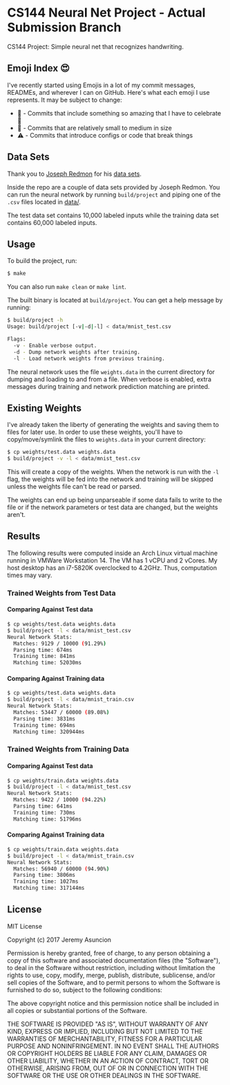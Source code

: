 # CS144 Neural Net Project - Actual Submission Branch

CS144 Project: Simple neural net that recognizes handwriting.

## Emoji Index :heart_eyes:
I've recently started using Emojis in a lot of my commit messages, READMEs, and
wherever I can on GitHub. Here's what each emoji I use represents. It may be
subject to change:

- :tada: - Commits that include something so amazing that I have to celebrate :tada:
- :wrench: - Commits that are relatively small to medium in size
- :warning: - Commits that introduce configs or code that break things

## Data Sets
Thank you to [Joseph Redmon](https://pjreddie.com) for his
[data sets](https://pjreddie.com/projects/mnist-in-csv).

Inside the repo are a couple of data sets provided by Joseph Redmon. You can
run the neural network by running `build/project` and piping one of the `.csv`
files located in
[data/](https://github.com/codemonkey800/cs144-neural-net/tree/master/data).

The test data set contains 10,000 labeled inputs while the training data set
contains 60,000 labeled inputs.

## Usage

To build the project, run:
```sh
$ make
```

You can also run `make clean` or `make lint`.

The built binary is located at `build/project`. You can get a help message by running:
```sh
$ build/project -h
Usage: build/project [-v|-d|-l] < data/mnist_test.csv

Flags:
  -v - Enable verbose output.
  -d - Dump network weights after training.
  -l - Load network weights from previous training.
```

The neural network uses the file `weights.data` in the current directory for
dumping and loading to and from a file. When verbose is enabled, extra messages
during training and network prediction matching are printed.

## Existing Weights

I've already taken the liberty of generating the weights and saving them to
files for later use. In order to use these weights, you'll have to
copy/move/symlink the files to `weights.data` in your current directory:
```sh
$ cp weights/test.data weights.data
$ build/project -v -l < data/mnist_test.csv
```

This will create a copy of the weights. When the network is run with the `-l`
flag, the weights will be fed into the network and training will be skipped
unless the weights file can't be read or parsed.

The weights can end up being unparseable if some data fails to write to the file or if the
network parameters or test data are changed, but the weights aren't.

## Results

The following results were computed inside an Arch Linux virtual machine
running in VMWare Workstation 14. The VM has 1 vCPU and 2 vCores. My host
desktop has an i7-5820K overclocked to 4.2GHz. Thus, computation times may
vary.

### Trained Weights from Test Data

#### Comparing Against Test data

```sh
$ cp weights/test.data weights.data
$ build/project -l < data/mnist_test.csv
Neural Network Stats:
  Matches: 9129 / 10000 (91.29%)
  Parsing time: 674ms
  Training time: 841ms
  Matching time: 52030ms
```

#### Comparing Against Training data

```sh
$ cp weights/test.data weights.data
$ build/project -l < data/mnist_train.csv
Neural Network Stats:
  Matches: 53447 / 60000 (89.08%)
  Parsing time: 3831ms
  Training time: 694ms
  Matching time: 320944ms
```

### Trained Weights from Training Data

#### Comparing Against Test data

```sh
$ cp weights/train.data weights.data
$ build/project -l < data/mnist_test.csv
Neural Network Stats:
  Matches: 9422 / 10000 (94.22%)
  Parsing time: 641ms
  Training time: 730ms
  Matching time: 51796ms
```

#### Comparing Against Training data

```sh
$ cp weights/train.data weights.data
$ build/project -l < data/mnist_train.csv
Neural Network Stats:
  Matches: 56940 / 60000 (94.90%)
  Parsing time: 3806ms
  Training time: 1027ms
  Matching time: 317144ms
```

## License

MIT License

Copyright (c) 2017 Jeremy Asuncion

Permission is hereby granted, free of charge, to any person obtaining a copy
of this software and associated documentation files (the "Software"), to deal
in the Software without restriction, including without limitation the rights
to use, copy, modify, merge, publish, distribute, sublicense, and/or sell
copies of the Software, and to permit persons to whom the Software is
furnished to do so, subject to the following conditions:

The above copyright notice and this permission notice shall be included in all
copies or substantial portions of the Software.

THE SOFTWARE IS PROVIDED "AS IS", WITHOUT WARRANTY OF ANY KIND, EXPRESS OR
IMPLIED, INCLUDING BUT NOT LIMITED TO THE WARRANTIES OF MERCHANTABILITY,
FITNESS FOR A PARTICULAR PURPOSE AND NONINFRINGEMENT. IN NO EVENT SHALL THE
AUTHORS OR COPYRIGHT HOLDERS BE LIABLE FOR ANY CLAIM, DAMAGES OR OTHER
LIABILITY, WHETHER IN AN ACTION OF CONTRACT, TORT OR OTHERWISE, ARISING FROM,
OUT OF OR IN CONNECTION WITH THE SOFTWARE OR THE USE OR OTHER DEALINGS IN THE
SOFTWARE.

